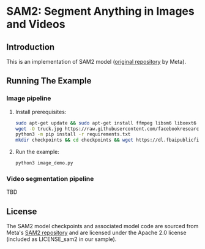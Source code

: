 # SAM2: Segment Anything in Images and Videos

## Introduction

This is an implementation of SAM2 model ([original repository](https://github.com/facebookresearch/sam2/tree/main) by Meta).

## Running The Example

### Image pipeline

1. Install prerequisites:

    ```bash
    sudo apt-get update && sudo apt-get install ffmpeg libsm6 libxext6  -y
    wget -O truck.jpg https://raw.githubusercontent.com/facebookresearch/sam2/main/notebooks/images/truck.jpg
    python3 -m pip install -r requirements.txt
    mkdir checkpoints && cd checkpoints && wget https://dl.fbaipublicfiles.com/segment_anything_2/092824/sam2.1_hiera_large.pt
    ```

2. Run the example:

    ```bash
    python3 image_demo.py
    ```

    <!-- Tripy: TEST: EXPECTED_STDOUT Start -->
    <!--
    ```
    Scores for each prediction: {0.78759766~5%} {0.640625~5%} {0.05099487~5%}
    ```
     -->
    <!-- Tripy: TEST: EXPECTED_STDOUT End -->

### Video segmentation pipeline

TBD


## License
The SAM2 model checkpoints and associated model code are sourced from Meta's [SAM2 repository](https://github.com/facebookresearch/sam2/tree/main) and are licensed under the Apache 2.0 license (included as LICENSE_sam2 in our sample).

